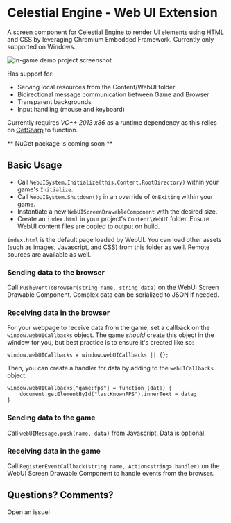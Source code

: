 # Celestial Engine - Web UI Extension
A screen component for [Celestial Engine](https://github.com/mrazza/CelestialEngine) to render UI elements using HTML and CSS by leveraging Chromium Embedded Framework. Currently only supported on Windows.

![In-game demo project screenshot](http://i.imgur.com/Y6afEfP.png)

Has support for:

* Serving local resources from the Content/WebUI folder
* Bidirectional message communication between Game and Browser
* Transparent backgrounds
* Input handling (mouse and keyboard)

Currently requires *VC++ 2013 x86* as a runtime dependency as this relies on [CefSharp](https://github.com/cefsharp/cefsharp) to function.

** NuGet package is coming soon **

## Basic Usage

* Call `WebUISystem.Initialize(this.Content.RootDirectory)` within your game's `Initialize`.
* Call `WebUISystem.Shutdown();` in an override of `OnExiting` within your game.
* Instantiate a new `WebUIScreenDrawableComponent` with the desired size.
* Create an `index.html` in your project's `Content\WebUI` folder. Ensure WebUI content files are copied to output on build.

`index.html` is the default page loaded by WebUI.  You can load other assets (such as images, Javascript, and CSS) from this folder as well. Remote sources are available as well.

### Sending data to the browser
Call `PushEventToBrowser(string name, string data)` on the WebUI Screen Drawable Component.  Complex data can be serialized to JSON if needed.

### Receiving data in the browser
For your webpage to receive data from the game, set a callback on the `window.webUICallbacks` object. The game *should* create this object in the window for you, but best practice is to ensure it's created like so:

    window.webUICallbacks = window.webUICallbacks || {};
    
Then, you can create a handler for data by adding to the `webUICallbacks` object.

    window.webUICallbacks["game:fps"] = function (data) {
        document.getElementById("lastKnownFPS").innerText = data;
    }


### Sending data to the game
Call `webUIMessage.push(name, data)` from Javascript. Data is optional.

### Receiving data in the game
Call `RegisterEventCallback(string name, Action<string> handler)` on the WebUI Screen Drawable Component to handle events from the browser.

## Questions? Comments?

Open an issue!

